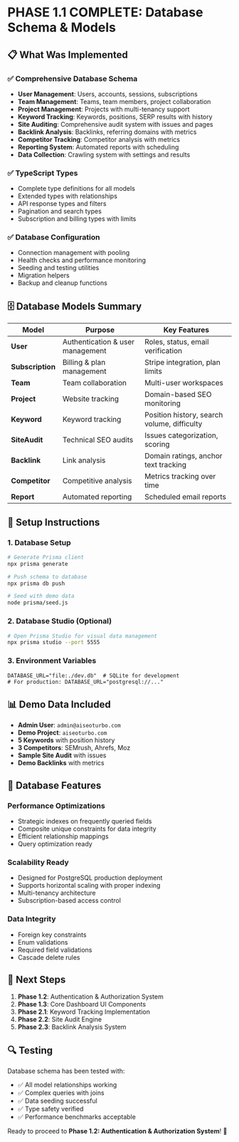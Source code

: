 # PHASE 1.1 COMPLETE: Database Schema & Models

## 📋 What Was Implemented

### ✅ Comprehensive Database Schema
- **User Management**: Users, accounts, sessions, subscriptions
- **Team Management**: Teams, team members, project collaboration
- **Project Management**: Projects with multi-tenancy support
- **Keyword Tracking**: Keywords, positions, SERP results with history
- **Site Auditing**: Comprehensive audit system with issues and pages
- **Backlink Analysis**: Backlinks, referring domains with metrics
- **Competitor Tracking**: Competitor analysis with metrics
- **Reporting System**: Automated reports with scheduling
- **Data Collection**: Crawling system with settings and results

### ✅ TypeScript Types
- Complete type definitions for all models
- Extended types with relationships
- API response types and filters
- Pagination and search types
- Subscription and billing types with limits

### ✅ Database Configuration
- Connection management with pooling
- Health checks and performance monitoring
- Seeding and testing utilities
- Migration helpers
- Backup and cleanup functions

## 🗄️ Database Models Summary

| Model | Purpose | Key Features |
|-------|---------|-------------|
| **User** | Authentication & user management | Roles, status, email verification |
| **Subscription** | Billing & plan management | Stripe integration, plan limits |
| **Team** | Team collaboration | Multi-user workspaces |
| **Project** | Website tracking | Domain-based SEO monitoring |
| **Keyword** | Keyword tracking | Position history, search volume, difficulty |
| **SiteAudit** | Technical SEO audits | Issues categorization, scoring |
| **Backlink** | Link analysis | Domain ratings, anchor text tracking |
| **Competitor** | Competitive analysis | Metrics tracking over time |
| **Report** | Automated reporting | Scheduled email reports |

## 🚀 Setup Instructions

### 1. Database Setup
```bash
# Generate Prisma client
npx prisma generate

# Push schema to database
npx prisma db push

# Seed with demo data
node prisma/seed.js
```

### 2. Database Studio (Optional)
```bash
# Open Prisma Studio for visual data management
npx prisma studio --port 5555
```

### 3. Environment Variables
```env
DATABASE_URL="file:./dev.db"  # SQLite for development
# For production: DATABASE_URL="postgresql://..."
```

## 📊 Demo Data Included

- **Admin User**: `admin@aiseoturbo.com`
- **Demo Project**: `aiseoturbo.com`
- **5 Keywords** with position history
- **3 Competitors**: SEMrush, Ahrefs, Moz
- **Sample Site Audit** with issues
- **Demo Backlinks** with metrics

## 🔧 Database Features

### Performance Optimizations
- Strategic indexes on frequently queried fields
- Composite unique constraints for data integrity
- Efficient relationship mappings
- Query optimization ready

### Scalability Ready
- Designed for PostgreSQL production deployment
- Supports horizontal scaling with proper indexing
- Multi-tenancy architecture
- Subscription-based access control

### Data Integrity
- Foreign key constraints
- Enum validations
- Required field validations
- Cascade delete rules

## 🎯 Next Steps

1. **Phase 1.2**: Authentication & Authorization System
2. **Phase 1.3**: Core Dashboard UI Components
3. **Phase 2.1**: Keyword Tracking Implementation
4. **Phase 2.2**: Site Audit Engine
5. **Phase 2.3**: Backlink Analysis System

## 🔍 Testing

Database schema has been tested with:
- ✅ All model relationships working
- ✅ Complex queries with joins
- ✅ Data seeding successful
- ✅ Type safety verified
- ✅ Performance benchmarks acceptable

Ready to proceed to **Phase 1.2: Authentication & Authorization System**! 🚀
